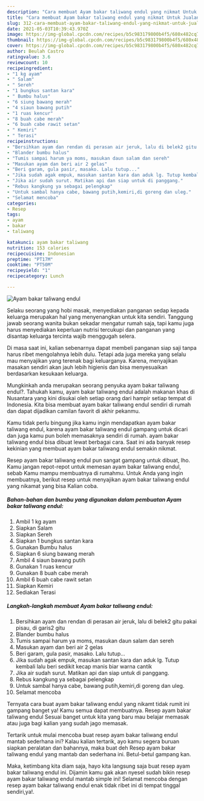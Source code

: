 ```yaml
---
description: "Cara membuat Ayam bakar taliwang endul yang nikmat Untuk Jualan"
title: "Cara membuat Ayam bakar taliwang endul yang nikmat Untuk Jualan"
slug: 312-cara-membuat-ayam-bakar-taliwang-endul-yang-nikmat-untuk-jualan
date: 2021-05-03T10:39:43.970Z
image: https://img-global.cpcdn.com/recipes/b5c983179800b4f5/680x482cq70/ayam-bakar-taliwang-endul-foto-resep-utama.jpg
thumbnail: https://img-global.cpcdn.com/recipes/b5c983179800b4f5/680x482cq70/ayam-bakar-taliwang-endul-foto-resep-utama.jpg
cover: https://img-global.cpcdn.com/recipes/b5c983179800b4f5/680x482cq70/ayam-bakar-taliwang-endul-foto-resep-utama.jpg
author: Beulah Castro
ratingvalue: 3.6
reviewcount: 10
recipeingredient:
- "1 kg ayam"
- " Salam"
- " Sereh"
- "1 bungkus santan kara"
- " Bumbu halus"
- "6 siung bawang merah"
- "4 siaun bawang putih"
- "1 ruas kencur"
- "8 buah cabe merah"
- "6 buah cabe rawit setan"
- " Kemiri"
- " Terasi"
recipeinstructions:
- "Bersihkan ayam dan rendan di perasan air jeruk, lalu di belek2 gitu pakai pisau, di garis2 gitu"
- "Blander bumbu halus"
- "Tumis sampai harum ya moms, masukan daun salam dan sereh"
- "Masukan ayam dan beri air 2 gelas"
- "Beri garam, gula pasir, masako. Lalu tutup..."
- "Jika sudah agak empuk, masukan santan kara dan aduk lg. Tutup kembali lalu beri sedikit kecap manis biar warna cantik"
- "Jika air sudah surut. Matikan api dan siap untuk di panggang."
- "Rebus kangkung ya sebagai pelengkap"
- "Untuk sambal hanya cabe, bawang putih,kemiri,di goreng dan uleg."
- "Selamat mencoba"
categories:
- Resep
tags:
- ayam
- bakar
- taliwang

katakunci: ayam bakar taliwang 
nutrition: 153 calories
recipecuisine: Indonesian
preptime: "PT17M"
cooktime: "PT50M"
recipeyield: "1"
recipecategory: Lunch

---
```



![Ayam bakar taliwang endul](https://img-global.cpcdn.com/recipes/b5c983179800b4f5/680x482cq70/ayam-bakar-taliwang-endul-foto-resep-utama.jpg)

Selaku seorang yang hobi masak, menyediakan panganan sedap kepada keluarga merupakan hal yang menyenangkan untuk kita sendiri. Tanggung jawab seorang  wanita bukan sekadar mengatur rumah saja, tapi kamu juga harus menyediakan keperluan nutrisi tercukupi dan panganan yang disantap keluarga tercinta wajib menggugah selera.

Di masa  saat ini, kalian sebenarnya dapat membeli panganan siap saji tanpa harus ribet mengolahnya lebih dulu. Tetapi ada juga mereka yang selalu mau menyajikan yang terenak bagi keluarganya. Karena, menyajikan masakan sendiri akan jauh lebih higienis dan bisa menyesuaikan berdasarkan kesukaan keluarga. 



Mungkinkah anda merupakan seorang penyuka ayam bakar taliwang endul?. Tahukah kamu, ayam bakar taliwang endul adalah makanan khas di Nusantara yang kini disukai oleh setiap orang dari hampir setiap tempat di Indonesia. Kita bisa membuat ayam bakar taliwang endul sendiri di rumah dan dapat dijadikan camilan favorit di akhir pekanmu.

Kamu tidak perlu bingung jika kamu ingin mendapatkan ayam bakar taliwang endul, karena ayam bakar taliwang endul gampang untuk dicari dan juga kamu pun boleh memasaknya sendiri di rumah. ayam bakar taliwang endul bisa dibuat lewat berbagai cara. Saat ini ada banyak resep kekinian yang membuat ayam bakar taliwang endul semakin nikmat.

Resep ayam bakar taliwang endul pun sangat gampang untuk dibuat, lho. Kamu jangan repot-repot untuk memesan ayam bakar taliwang endul, sebab Kamu mampu membuatnya di rumahmu. Untuk Anda yang ingin membuatnya, berikut resep untuk menyajikan ayam bakar taliwang endul yang nikamat yang bisa Kalian coba.

<!--inarticleads1-->

##### Bahan-bahan dan bumbu yang digunakan dalam pembuatan Ayam bakar taliwang endul:

1. Ambil 1 kg ayam
1. Siapkan  Salam
1. Siapkan  Sereh
1. Siapkan 1 bungkus santan kara
1. Gunakan  Bumbu halus
1. Siapkan 6 siung bawang merah
1. Ambil 4 siaun bawang putih
1. Gunakan 1 ruas kencur
1. Gunakan 8 buah cabe merah
1. Ambil 6 buah cabe rawit setan
1. Siapkan  Kemiri
1. Sediakan  Terasi




<!--inarticleads2-->

##### Langkah-langkah membuat Ayam bakar taliwang endul:

1. Bersihkan ayam dan rendan di perasan air jeruk, lalu di belek2 gitu pakai pisau, di garis2 gitu
1. Blander bumbu halus
1. Tumis sampai harum ya moms, masukan daun salam dan sereh
1. Masukan ayam dan beri air 2 gelas
1. Beri garam, gula pasir, masako. Lalu tutup...
1. Jika sudah agak empuk, masukan santan kara dan aduk lg. Tutup kembali lalu beri sedikit kecap manis biar warna cantik
1. Jika air sudah surut. Matikan api dan siap untuk di panggang.
1. Rebus kangkung ya sebagai pelengkap
1. Untuk sambal hanya cabe, bawang putih,kemiri,di goreng dan uleg.
1. Selamat mencoba




Ternyata cara buat ayam bakar taliwang endul yang nikamt tidak rumit ini gampang banget ya! Kamu semua dapat membuatnya. Resep ayam bakar taliwang endul Sesuai banget untuk kita yang baru mau belajar memasak atau juga bagi kalian yang sudah jago memasak.

Tertarik untuk mulai mencoba buat resep ayam bakar taliwang endul mantab sederhana ini? Kalau kalian tertarik, ayo kamu segera buruan siapkan peralatan dan bahannya, maka buat deh Resep ayam bakar taliwang endul yang mantab dan sederhana ini. Betul-betul gampang kan. 

Maka, ketimbang kita diam saja, hayo kita langsung saja buat resep ayam bakar taliwang endul ini. Dijamin kamu gak akan nyesel sudah bikin resep ayam bakar taliwang endul mantab simple ini! Selamat mencoba dengan resep ayam bakar taliwang endul enak tidak ribet ini di tempat tinggal sendiri,ya!.

